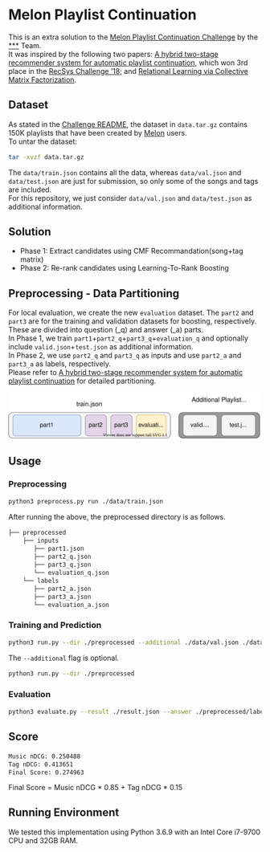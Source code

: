 # Melon Playlist Continuation
This is an extra solution to the [Melon Playlist Continuation Challenge](https://arena.kakao.com/c/7) by the [***](https://github.com/ssstttaaarrr) Team.  
It was inspired by the following two papers: [A hybrid two-stage recommender system for automatic playlist continuation](https://dl.acm.org/doi/pdf/10.1145/3267471.3267488), which won 3rd place in the [RecSys Challenge ’18](http://www.recsyschallenge.com/2018/); and [Relational Learning via Collective Matrix Factorization](http://www.cs.cmu.edu/~ggordon/singh-gordon-kdd-factorization.pdf).  

## Dataset
As stated in the [Challenge README](https://arena.kakao.com/c/7/data), the dataset in `data.tar.gz` contains 150K playlists that have been created by [Melon](https://www.melon.com/) users.  
To untar the dataset:
```bash
tar -xvzf data.tar.gz
```
The `data/train.json` contains all the data, whereas `data/val.json` and `data/test.json` are just for submission, so only some of the songs and tags are included.  
For this repository, we just consider `data/val.json` and `data/test.json` as additional information.

## Solution
- Phase 1: Extract candidates using CMF Recommandation(song+tag matrix)
- Phase 2: Re-rank candidates using Learning-To-Rank Boosting

## Preprocessing - Data Partitioning
For local evaluation, we create the new `evaluation` dataset. The `part2` and `part3` are for the training and validation datasets for boosting, respectively.  
These are divided into question (_q) and answer (_a) parts.  
In Phase 1, we train `part1`+`part2_q`+`part3_q`+`evaluation_q` and optionally include `valid.json`+`test.json` as additional information.  
In Phase 2, we use `part2_q` and `part3_q` as inputs and use `part2_a` and `part3_a` as labels, respectively.  
Please refer to [A hybrid two-stage recommender system for automatic playlist continuation](https://dl.acm.org/doi/pdf/10.1145/3267471.3267488) for detailed partitioning.

![](./docs/partitioning.svg)

## Usage
### Preprocessing
```bash
python3 preprocess.py run ./data/train.json
```
After running the above, the preprocessed directory is as follows.  
```
├── preprocessed
    ├── inputs
       ├── part1.json
       ├── part2_q.json
       ├── part3_q.json
       └── evaluation_q.json
    └── labels
       ├── part2_a.json
       ├── part3_a.json
       └── evaluation_a.json
```

### Training and Prediction
```bash
python3 run.py --dir ./preprocessed --additional ./data/val.json ./data/test.json
```
The `--additional` flag is optional.
```bash
python3 run.py --dir ./preprocessed
```

### Evaluation
```bash
python3 evaluate.py --result ./result.json --answer ./preprocessed/labels/evaluation_a.json
```

## Score
```
Music nDCG: 0.250488
Tag nDCG: 0.413651
Final Score: 0.274963
```
Final Score = Music nDCG * 0.85 + Tag nDCG * 0.15

## Running Environment
We tested this implementation using Python 3.6.9 with an Intel Core i7-9700 CPU and 32GB RAM.
